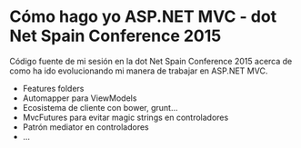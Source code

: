 Cómo hago yo ASP.NET MVC - dot Net Spain Conference 2015
========================================================

Código fuente de mi sesión en la dot Net Spain Conference 2015 acerca de como ha ido evolucionando mi manera de trabajar en ASP.NET MVC.

* Features folders
* Automapper para ViewModels
* Ecosistema de cliente con bower, grunt...
* MvcFutures para evitar magic strings en controladores
* Patrón mediator en controladores
* ...
